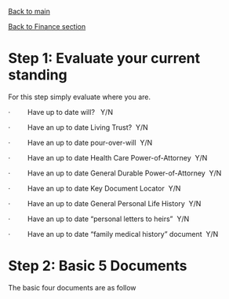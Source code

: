 [Back to main](../README.md)

[Back to Finance section](finance.md)



Step 1: Evaluate your current standing
======================================
For this step simply evaluate where you are.

·         Have up to date will?   Y/N

·         Have an up to date Living Trust?  Y/N

·         Have an up to date pour-over-will  Y/N

·         Have an up to date Health Care Power-of-Attorney  Y/N

·         Have an up to date General Durable Power-of-Attorney  Y/N

·         Have an up to date Key Document Locator  Y/N

·         Have an up to date General Personal Life History  Y/N

·         Have an up to date “personal letters to heirs”  Y/N

·         Have an up to date “family medical history” document  Y/N

Step 2: Basic 5 Documents
=========================

The basic four documents are as follow
